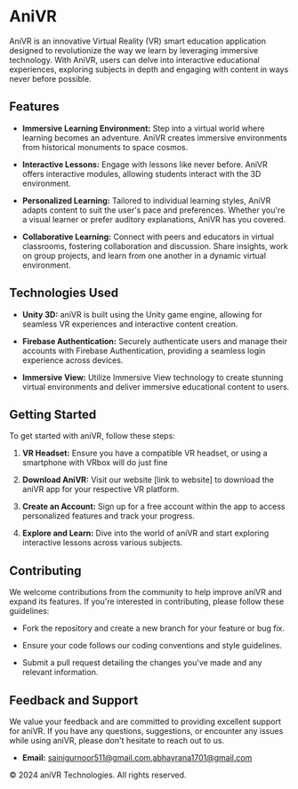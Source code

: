 # AniVR

AniVR is an innovative Virtual Reality (VR) smart education application designed to revolutionize the way we learn by leveraging immersive technology. With AniVR, users can delve into interactive educational experiences, exploring subjects in depth and engaging with content in ways never before possible.

## Features

- **Immersive Learning Environment:** Step into a virtual world where learning becomes an adventure. AniVR creates immersive environments from historical monuments to space cosmos.
  
- **Interactive Lessons:** Engage with lessons like never before. AniVR offers interactive modules, allowing students interact with the 3D environment.

- **Personalized Learning:** Tailored to individual learning styles, AniVR adapts content to suit the user's pace and preferences. Whether you're a visual learner or prefer auditory explanations, AniVR has you covered.

- **Collaborative Learning:** Connect with peers and educators in virtual classrooms, fostering collaboration and discussion. Share insights, work on group projects, and learn from one another in a dynamic virtual environment.

## Technologies Used

- **Unity 3D:** aniVR is built using the Unity game engine, allowing for seamless VR experiences and interactive content creation.
  
- **Firebase Authentication:** Securely authenticate users and manage their accounts with Firebase Authentication, providing a seamless login experience across devices.

- **Immersive View:** Utilize Immersive View technology to create stunning virtual environments and deliver immersive educational content to users.

## Getting Started

To get started with aniVR, follow these steps:

1. **VR Headset:** Ensure you have a compatible VR headset, or using a smartphone with VRbox will do just fine
  
2. **Download AniVR:** Visit our website [link to website] to download the aniVR app for your respective VR platform.

3. **Create an Account:** Sign up for a free account within the app to access personalized features and track your progress.

4. **Explore and Learn:** Dive into the world of aniVR and start exploring interactive lessons across various subjects.

## Contributing

We welcome contributions from the community to help improve aniVR and expand its features. If you're interested in contributing, please follow these guidelines:

- Fork the repository and create a new branch for your feature or bug fix.
  
- Ensure your code follows our coding conventions and style guidelines.

- Submit a pull request detailing the changes you've made and any relevant information.

## Feedback and Support

We value your feedback and are committed to providing excellent support for aniVR. If you have any questions, suggestions, or encounter any issues while using aniVR, please don't hesitate to reach out to us.

- **Email:** sainigurnoor511@gmail.com,abhayrana1701@gmail.com

© 2024 aniVR Technologies. All rights reserved.
